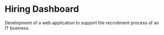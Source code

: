 # Hiring Dashboard
Development of a web application to support the recruitment process of an IT business.
